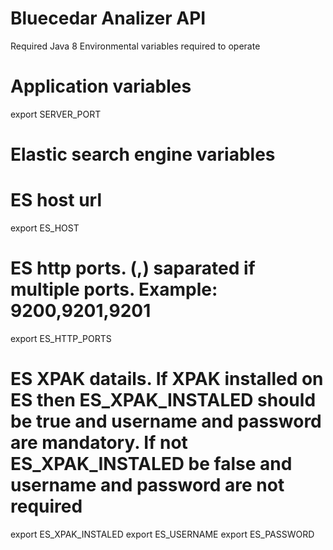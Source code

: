 # Bluecedar Analizer API

Required Java 8
Environmental variables required to operate
# Application variables
export SERVER_PORT

# Elastic search engine variables
# ES host url
export ES_HOST
# ES http ports. (,) saparated if multiple ports. Example: 9200,9201,9201
export ES_HTTP_PORTS

# ES XPAK datails. If XPAK installed on ES then ES_XPAK_INSTALED should be true and username and password are mandatory. If not ES_XPAK_INSTALED be false and username and password are not required
export ES_XPAK_INSTALED
export ES_USERNAME
export ES_PASSWORD
